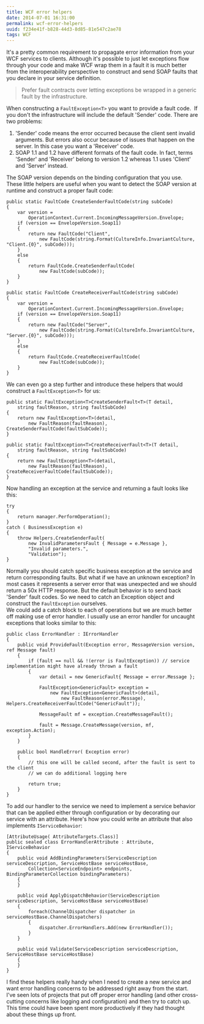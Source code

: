 ```yaml
---
title: WCF error helpers
date: 2014-07-01 16:31:00
permalink: wcf-error-helpers
uuid: f234e41f-b828-44d3-8d85-81e547c2ae78
tags: WCF
---
```


It's a pretty common requirement to propagate error information from your WCF services to clients. Although it's possible to just let exceptions flow through your code and make WCF wrap them in a fault it is much better from the interoperability perspective to construct and send SOAP faults that you declare in your service definition.

> Prefer fault contracts over letting exceptions be wrapped in a generic fault by the infrastructure.

When constructing a `FaultException<T>` you want to provide a fault code.  If you don't the infrastructure will include the default 'Sender' code. There are two problems:

1.  'Sender' code means the error occurred because the client sent invalid arguments. But errors also occur because of issues that happen on the server. In this case you want a 'Receiver' code.
2.  SOAP 1.1 and 1.2 have different formats of the fault code. In fact, terms 'Sender' and 'Receiver' belong to version 1.2 whereas 1.1 uses 'Client' and 'Server' instead.

The SOAP version depends on the binding configuration that you use. These little helpers are useful when you want to detect the SOAP version at runtime and construct a proper fault code:

```
public static FaultCode CreateSenderFaultCode(string subCode)
{
    var version = 
        OperationContext.Current.IncomingMessageVersion.Envelope;
    if (version == EnvelopeVersion.Soap11)
    {
        return new FaultCode("Client", 
            new FaultCode(string.Format(CultureInfo.InvariantCulture, "Client.{0}", subCode)));
    }
    else
    {
        return FaultCode.CreateSenderFaultCode(
            new FaultCode(subCode));
    }
}

public static FaultCode CreateReceiverFaultCode(string subCode)
{
    var version = 
        OperationContext.Current.IncomingMessageVersion.Envelope;
    if (version == EnvelopeVersion.Soap11)
    {
        return new FaultCode("Server", 
            new FaultCode(string.Format(CultureInfo.InvariantCulture, "Server.{0}", subCode)));
    }
    else
    {
        return FaultCode.CreateReceiverFaultCode(
            new FaultCode(subCode));
    }
}

```

We can even go a step further and introduce these helpers that would construct a `FaultException<T>` for us:

```
public static FaultException<T>CreateSenderFault<T>(T detail, 
    string faultReason, string faultSubCode)
{
    return new FaultException<T>(detail, 
        new FaultReason(faultReason), CreateSenderFaultCode(faultSubCode));
}

public static FaultException<T>CreateReceiverFault<T>(T detail, 
    string faultReason, string faultSubCode)
{
    return new FaultException<T>(detail, 
        new FaultReason(faultReason), CreateReceiverFaultCode(faultSubCode));
}

```

Now handling an exception at the service and returning a fault looks like this:

```
try
{
    return manager.PerformOperation();
}
catch ( BusinessException e)
{
    throw Helpers.CreateSenderFault(
        new InvalidParametersFault { Message = e.Message }, 
        "Invalid parameters.", 
        "Validation");
}

```

Normally you should catch specific business exception at the service and return corresponding faults. But what if we have an unknown exception? In most cases it represents a server error that was unexpected and we should return a 50x HTTP response. But the default behavior is to send back 'Sender' fault codes. So we need to catch an Exception object and construct the `FaultException` ourselves.  
We could add a catch block to each of operations but we are much better off making use of error handler. I usually use an error handler for uncaught exceptions that looks similar to this:

```
public class ErrorHandler : IErrorHandler
{
    public void ProvideFault(Exception error, MessageVersion version, ref Message fault)
    {
        if (fault == null && !(error is FaultException)) // service implementation might have already thrown a fault
        {
            var detail = new GenericFault{ Message = error.Message };

            FaultException<GenericFault> exception =
                new FaultException<GenericFault>(detail, 
                    new FaultReason(error.Message), Helpers.CreateReceiverFaultCode("GenericFault"));

            MessageFault mf = exception.CreateMessageFault();

            fault = Message.CreateMessage(version, mf, exception.Action);
        }
    }

    public bool HandleError( Exception error)
    {
        // this one will be called second, after the fault is sent to the client
        // we can do additional logging here

        return true;
    }
}

```

To add our handler to the service we need to implement a service behavior that can be applied either through configuration or by decorating our service with an attribute. Here's how you could write an attribute that also implements `IServiceBehavior`:

```
[AttributeUsage( AttributeTargets.Class)]
public sealed class ErrorHandlerAttribute : Attribute, IServiceBehavior
{
    public void AddBindingParameters(ServiceDescription serviceDescription, ServiceHostBase serviceHostBase,
        Collection<ServiceEndpoint> endpoints, BindingParameterCollection bindingParameters)
    {
    }

    public void ApplyDispatchBehavior(ServiceDescription serviceDescription, ServiceHostBase serviceHostBase)
    {
        foreach(ChannelDispatcher dispatcher in serviceHostBase.ChannelDispatchers)
        {
            dispatcher.ErrorHandlers.Add(new ErrorHandler());
        }
    }

    public void Validate(ServiceDescription serviceDescription, ServiceHostBase serviceHostBase)
    {
    }
}

```

I find these helpers really handy when I need to create a new service and want error handling concerns to be addressed right away from the start. I've seen lots of projects that put off proper error handling (and other cross-cutting concerns like logging and configuration) and then try to catch up. This time could have been spent more productively if they had thought about these things up front.